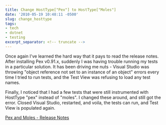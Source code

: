 ```yaml
---
title: Change HostType["Pex"] to HostType["Moles"]
date: '2010-05-19 10:48:11 -0500'
slug: change_hosttype
tags:
- tech
- dotnet
- testing
excerpt_separator: <!-- truncate -->
---
```


Once again I've learned the hard way that it pays to read the release notes.
After installing Pex v0.91.x, suddenly I was having trouble running my tests in
a particular solution. It has been driving me nuts - Visual Studio was throwing
"object reference not set to an instance of an object" errors every time I tried
to run tests, and the Test View was refusing to load any test names.

Finally, I noticed that I had a few tests that were still instrumented with
HostType "pex" instead of "moles". I changed these around, and still got the
error. Closed Visual Studio, restarted, and vo&igrave;la, the tests can run, and
Test View is populated again.

[Pex and Moles - Release Notes](https://www.microsoft.com/en-us/research/project/pex-and-moles-isolation-and-white-box-unit-testing-for-net/)
